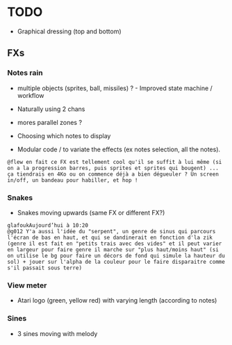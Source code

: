 TODO
====

* Graphical dressing (top and bottom)

FXs
---

### Notes rain

* multiple objects (sprites, ball, missiles) ? - Improved state machine / workflow
* Naturally using 2 chans
* mores parallel zones ?

* Choosing which notes to display
* Modular code / to variate the effects (ex notes selection, all the notes).

```
@flew en fait ce FX est tellement cool qu'il se suffit à lui même (si on a la progression barres, puis sprites et sprites qui bougent) ... ça tiendrais en 4Ko ou on commence déjà a bien dégueuler ? Un screen in/off, un bandeau pour habiller, et hop !
```

### Snakes

* Snakes moving upwards (same FX or different FX?)

```
glafoukAujourd’hui à 10:20
@g012 Y'a aussi l'idée du "serpent", un genre de sinus qui parcours l'écran de bas en haut, et qui se dandinerait en fonction d'la zik (genre il est fait en "petits trais avec des vides" et il peut varier en largeur pour faire genre il marche sur "plus haut/moins haut" (si on utilise le bg pour faire un décors de fond qui simule la hauteur du sol) + jouer sur l'alpha de la couleur pour le faire disparaitre comme s'il passait sous terre)
```

### View meter

* Atari logo (green, yellow red) with varying length (according to
  notes)

### Sines

* 3 sines moving with melody

